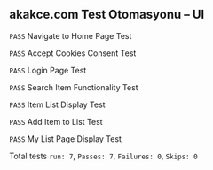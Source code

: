 <h2>akakce.com Test Otomasyonu – UI</h2>

`PASS` Navigate to Home Page Test

`PASS` Accept Cookies Consent Test

`PASS` Login Page Test

`PASS` Search Item Functionality Test

`PASS` Item List Display Test

`PASS` Add Item to List Test

`PASS` My List Page Display Test

Total tests `run: 7`, `Passes: 7`, `Failures: 0`, `Skips: 0`
